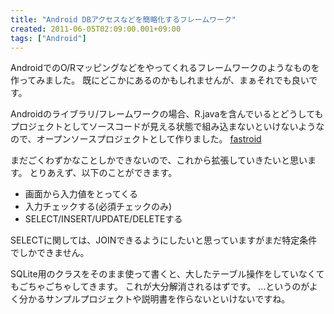 ```yaml
---
title: "Android DBアクセスなどを簡略化するフレームワーク"
created: 2011-06-05T02:09:00.001+09:00
tags: ["Android"]
---
```

AndroidでのO/Rマッピングなどをやってくれるフレームワークのようなものを作ってみました。
既にどこかにあるのかもしれませんが、まぁそれでも良いです。
<!--more-->
Androidのライブラリ/フレームワークの場合、R.javaを含んでいるとどうしてもプロジェクトとしてソースコードが見える状態で組み込まないといけないようなので、オープンソースプロジェクトとして作りました。
[fastroid](https://github.com/ksoichiro/fastroid)

まだごくわずかなことしかできないので、これから拡張していきたいと思います。
とりあえず、以下のことができます。
- 画面から入力値をとってくる
- 入力チェックする(必須チェックのみ)
- SELECT/INSERT/UPDATE/DELETEする

SELECTに関しては、JOINできるようにしたいと思っていますがまだ特定条件でしかできません。

SQLite用のクラスをそのまま使って書くと、大したテーブル操作をしていなくてもごちゃごちゃしてきます。
これが大分解消されるはずです。
…というのがよく分かるサンプルプロジェクトや説明書を作らないといけないですね。
